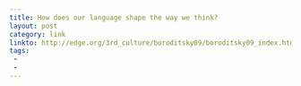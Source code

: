 ```yaml
---
title: How does our language shape the way we think?
layout: post
category: link
linkto: http://edge.org/3rd_culture/boroditsky09/boroditsky09_index.html
tags:
 - 
 - 
---
```

&nbsp;